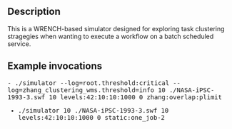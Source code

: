 ## Description 

This is a WRENCH-based simulator designed for exploring task
clustering stragegies when wanting to execute a workflow on
a batch scheduled service. 


## Example invocations


<tt>
  - ./simulator --log=root.threshold:critical --log=zhang_clustering_wms.threshold=info  10 ./NASA-iPSC-1993-3.swf 10 levels:42:10:10:1000 0 zhang:overlap:plimit

  - ./simulator 10 ./NASA-iPSC-1993-3.swf 10 levels:42:10:10:1000 0 static:one_job-2

</tt>


 
 

